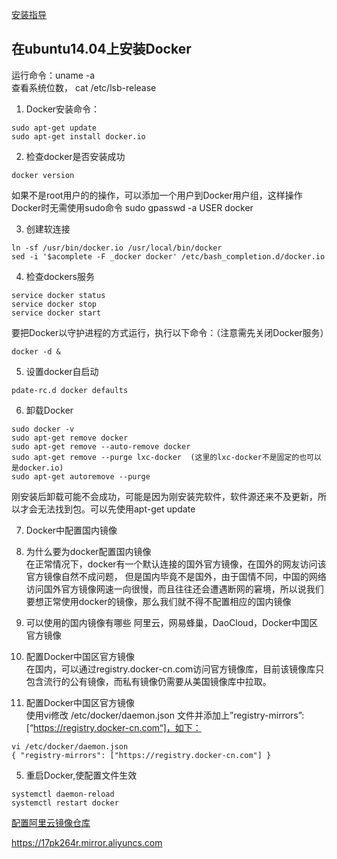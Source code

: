 [安装指导](http://www.jb51.net/article/100455.htm)
## 在ubuntu14.04上安装Docker
运行命令：uname -a  
查看系统位数，
cat /etc/lsb-release

1. Docker安装命令： 
``` 
sudo apt-get update  
sudo apt-get install docker.io
```


2. 检查docker是否安装成功  
```
docker version
```
如果不是root用户的的操作，可以添加一个用户到Docker用户组，这样操作Docker时无需使用sudo命令
sudo gpasswd -a USER docker

3. 创建软连接
```
ln -sf /usr/bin/docker.io /usr/local/bin/docker
sed -i '$acomplete -F _docker docker' /etc/bash_completion.d/docker.io
```
4. 检查dockers服务
```
service docker status
service docker stop
service docker start
```
要把Docker以守护进程的方式运行，执行以下命令：（注意需先关闭Docker服务）
```
docker -d &
```
5. 设置docker自启动
```
pdate-rc.d docker defaults
```

6. 卸载Docker  
```
sudo docker -v  
sudo apt-get remove docker  
sudo apt-get remove --auto-remove docker  
sudo apt-get remove --purge lxc-docker  (这里的lxc-docker不是固定的也可以是docker.io)  
sudo apt-get autoremove --purge 
```
刚安装后卸载可能不会成功，可能是因为刚安装完软件，软件源还来不及更新，所以才会无法找到包。可以先使用apt-get update

7. Docker中配置国内镜像  
  1. 为什么要为docker配置国内镜像  
  在正常情况下，docker有一个默认连接的国外官方镜像，在国外的网友访问该官方镜像自然不成问题，
  但是国内毕竟不是国外，由于国情不同，中国的网络访问国外官方镜像网速一向很慢，而且往往还会遭遇断网的窘境，所以说我们要想正常使用docker的镜像，那么我们就不得不配置相应的国内镜像

  2. 可以使用的国内镜像有哪些
  阿里云，网易蜂巢，DaoCloud，Docker中国区官方镜像
  
  3. 配置Docker中国区官方镜像  
  在国内，可以通过registry.docker-cn.com访问官方镜像库，目前该镜像库只包含流行的公有镜像，而私有镜像仍需要从美国镜像库中拉取。
  
  4. 配置Docker中国区官方镜像  
  使用vi修改 /etc/docker/daemon.json 文件并添加上”registry-mirrors”: [“https://registry.docker-cn.com“]，如下：
  ```
  vi /etc/docker/daemon.json 
{ "registry-mirrors": ["https://registry.docker-cn.com"] }
  ```
  5. 重启Docker,使配置文件生效
  ```
  systemctl daemon-reload 
systemctl restart docker
```
[配置阿里云镜像仓库](https://jingyan.baidu.com/album/f3e34a12c607f4f5eb653596.html?picindex=5)

https://17pk264r.mirror.aliyuncs.com
  



